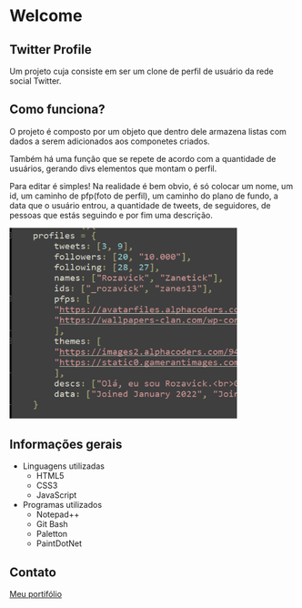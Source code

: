 <h1>Welcome</h1>
<h2>Twitter Profile</h2>
<p>Um projeto cuja consiste em ser um clone de perfil de usuário da rede social Twitter.</p>
<h2>Como funciona?</h2>
<p>O projeto é composto por um objeto que dentro dele armazena listas com dados a serem adicionados aos componetes criados.</p>
<p>Também há uma função que se repete de acordo com a quantidade de usuários, gerando divs elementos que montam o perfil.</p>
<p>Para editar é simples! Na realidade é bem obvio, é só colocar um nome, um id, um caminho de pfp(foto de perfil), um caminho do plano de fundo, a data que o usuário entrou, a quantidade de tweets, de seguidores, de pessoas que estás seguindo e por fim uma descrição.</p>
<img src="img/print.png" width="400px" alt="Print">
<h2>Informações gerais</h2>
<ul>
	<li>Linguagens utilizadas
		<ul>
			<li>HTML5</li>
			<li>CSS3</li>
			<li>JavaScript</li>
		</ul>
	</li>
	<li>Programas utilizados
		<ul>
			<li>Notepad++</li>
			<li>Git Bash</li>
			<li>Paletton</li>
			<li>PaintDotNet</li>
		</ul>
	</li>
</ul>
<h2>Contato</h2>
<a href="https://victor-4guiar.github.io/portifolio-victor/" rel="external" target="_blank">Meu portifólio</a>